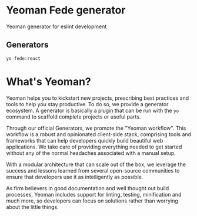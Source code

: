 # Yeoman Fede generator
Yeoman generator for eslint development

## Generators
```
yo fede:react
```
# What's Yeoman?
Yeoman helps you to kickstart new projects, prescribing best practices and tools to help you stay productive.
To do so, we provide a generator ecosystem. A generator is basically a plugin that can be run with the `yo` command to scaffold complete projects or useful parts.

Through our official Generators, we promote the "Yeoman workflow". This workflow is a robust and opinionated client-side stack, comprising tools and frameworks that can help developers quickly build beautiful web applications. We take care of providing everything needed to get started without any of the normal headaches associated with a manual setup.

With a modular architecture that can scale out of the box, we leverage the success and lessons learned from several open-source communities to ensure that developers use it as intelligently as possible.

As firm believers in good documentation and well thought out build processes, Yeoman includes support for linting, testing, minification and much more, so developers can focus on solutions rather than worrying about the little things.
